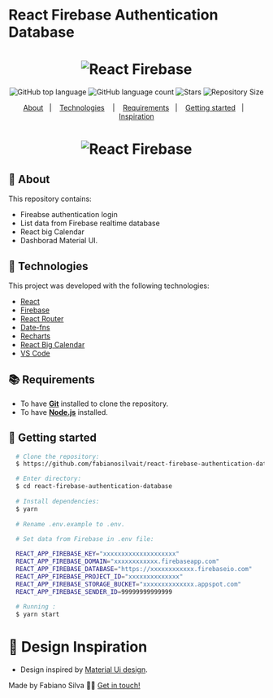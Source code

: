 # React Firebase Authentication Database

<h1 align="center">
  <img alt="React Firebase" src="https://miro.medium.com/max/1400/0*FsQGQO-4C5DZVZKY.png" />
</h1>

<p align="center">
  <img alt="GitHub top language" src="https://img.shields.io/github/languages/top/fabianosilvait/react-firebase-authentication">
  <img alt="GitHub language count" src="https://img.shields.io/github/languages/count/fabianosilvait/react-firebase-authentication">
  <img alt="Stars" src="https://img.shields.io/github/stars/fabianosilvait/react-firebase-authentication">
  <img alt="Repository Size" src="https://img.shields.io/github/repo-size/fabianosilvait/react-firebase-authentication">
</p>

<p align="center">
  <a href="#page_with_curl-about">About</a>&nbsp;&nbsp;&nbsp;|&nbsp;&nbsp;&nbsp;
  <a href="#hammer-technologies">Technologies</a>
  &nbsp;&nbsp;&nbsp;|&nbsp;&nbsp;&nbsp;
  <a href="#books-requirements">Requirements</a>&nbsp;&nbsp;&nbsp;|&nbsp;&nbsp;&nbsp;
  <a href="#rocket-getting-started">Getting started</a>&nbsp;&nbsp;&nbsp;|&nbsp;&nbsp;&nbsp;
  <a href="#thought_balloon-inspiration">Inspiration</a>
</p>

<h1 align="center">
   <img alt="React Firebase" src="https://user-images.githubusercontent.com/61808503/171918872-8a27eba9-5c49-4bf0-9771-06ac912bf221.gif"/>
</h1>

## :page_with_curl: About
This repository contains:
- Fireabse authentication login 
- List data from Firebase realtime database
- React big Calendar
- Dashborad Material UI.

## :hammer: Technologies

This project was developed with the following technologies:

- [React](https://reactjs.org/)
- [Firebase](https://firebase.google.com/)
- [React Router](https://reactrouter.com/)
- [Date-fns](https://date-fns.org/)
- [Recharts](https://recharts.org/en-US/)
- [React Big Calendar](https://www.npmjs.com/package/react-big-calendar)
- [VS Code](https://code.visualstudio.com/)

## :books: Requirements
- To have [**Git**](https://git-scm.com/) installed to clone the repository.
- To have [**Node.js**](https://nodejs.org/en/) installed.

## :rocket: Getting started
``` bash
  # Clone the repository:
  $ https://github.com/fabianosilvait/react-firebase-authentication-database.git

  # Enter directory:
  $ cd react-firebase-authentication-database
  
  # Install dependencies:
  $ yarn
  
  # Rename .env.example to .env.
  
  # Set data from Firebase in .env file: 

  REACT_APP_FIREBASE_KEY="xxxxxxxxxxxxxxxxxxxx"
  REACT_APP_FIREBASE_DOMAIN="xxxxxxxxxxxx.firebaseapp.com"
  REACT_APP_FIREBASE_DATABASE="https://xxxxxxxxxxxx.firebaseio.com"
  REACT_APP_FIREBASE_PROJECT_ID="xxxxxxxxxxxxxx"
  REACT_APP_FIREBASE_STORAGE_BUCKET="xxxxxxxxxxxxxx.appspot.com"
  REACT_APP_FIREBASE_SENDER_ID=99999999999999
  
  # Running :
  $ yarn start
```

# :thought_balloon: Design Inspiration
- Design inspired by [Material Ui design](https://mui.com/pt/material-ui/getting-started/templates/dashboard/).

Made by Fabiano Silva 👋🏻 [Get in touch!](https://github.com/fabianosilvait)


  
  
  
  
